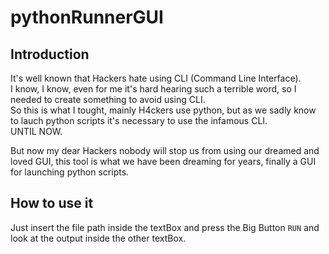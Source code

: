 # pythonRunnerGUI

## Introduction

It's well known that Hackers hate using CLI (Command Line Interface).\
I know, I know, even for me it's hard hearing such a terrible word, so I needed to create something to avoid using CLI.\
So this is what I tought, mainly H4ckers use python, but as we sadly know to lauch python scripts it's necessary to use the infamous CLI.\
UNTIL NOW.

But now my dear Hackers nobody will stop us from using our dreamed and loved GUI, this tool is what we have been dreaming for years, finally a GUI for launching python scripts.

## How to use it

Just insert the file path inside the textBox and press the Big Button ```RUN``` and look at the output inside the other textBox.

